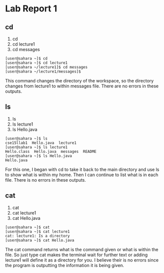 # Lab Report 1

## cd
1. cd
2. cd lecture1
3. cd messages

```
[user@sahara ~]$ cd
[user@sahara ~]$ cd lecture1
[user@sahara ~/lecture1]$ cd messages
[user@sahara ~/lecture1/messages]$
```
This command changes the directory of the workspace, so the directory changes from lecture1 to within messages file. There are no errors in these outputs. 

## ls
1. ls
2. ls lecture1
3. ls Hello.java

```
[user@sahara ~]$ ls
cse15llab1  Hello.java  lecture1
[user@sahara ~]$ ls lecture1
Hello.class  Hello.java  messages  README
[user@sahara ~]$ ls Hello.java
Hello.java
```
For this one, I began with cd to take it back to the main directory and use ls to show what is within my home. Then I can continue to list what is in each file. There is no errors in these outputs. 

## cat
1. cat 
2. cat lecture1
3. cat Hello.java

```
[user@sahara ~]$ cat
[user@sahara ~]$ cat lecture1
cat: lecture1: Is a directory
[user@sahara ~]$ cat Hello.java
```

The cat command returns what is the command given or what is within the file. So just type cat makes the terminal wait for further text or adding lecture1 will define it as a directory for you. I believe their is no errors since the program is outputting the information it is being given. 
